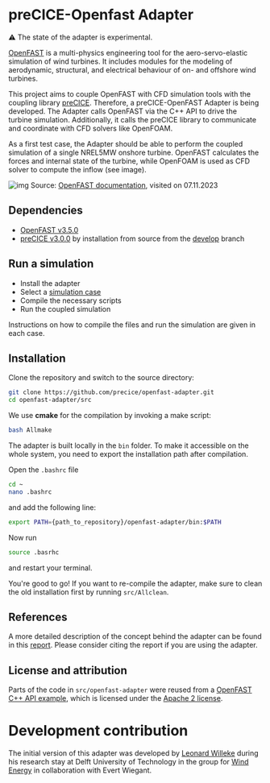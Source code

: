# preCICE-Openfast Adapter

⚠️ The state of the adapter is experimental.

[OpenFAST](https://openfast.readthedocs.io/en/dev/index.html) is a multi-physics engineering tool for the aero-servo-elastic simulation of wind turbines. It includes modules for the modeling of aerodynamic, structural, and electrical behaviour of on- and offshore wind turbines.

This project aims to couple OpenFAST with CFD simulation tools with the coupling library [preCICE](https://precice.org/). Therefore, a preCICE-OpenFAST Adapter is being developed. The Adapter calls OpenFAST via the C++ API to drive the turbine simulation. Additionally, it calls the preCICE library to communicate and coordinate with CFD solvers like OpenFOAM.

As a first test case, the Adapter should be able to perform the coupled simulation of a single NREL5MW onshore turbine. OpenFAST calculates the forces and internal state of the turbine, while OpenFOAM is used as CFD solver to compute the inflow (see image).

![img](images/openfast-coupling-scheme.png)
Source: [OpenFAST documentation](https://ganesh-openfast.readthedocs.io/en/latest/_images/actuatorLine_illustrationViz.pdf), visited on 07.11.2023

## Dependencies

- [OpenFAST v3.5.0](https://openfast.readthedocs.io/en/main/source/install/index.html)
- [preCICE v3.0.0](https://precice.org/installation-overview.html) by installation from source from the [develop](https://github.com/precice/precice) branch

## Run a simulation

- Install the adapter
- Select a [simulation case](https://github.com/LeonardWilleke/openfast-adapter/tree/main/cases)
- Compile the necessary scripts
- Run the coupled simulation

Instructions on how to compile the files and run the simulation are given in each case.

## Installation

Clone the repository and switch to the source directory:

```bash
git clone https://github.com/precice/openfast-adapter.git
cd openfast-adapter/src
```

We use **cmake** for the compilation by invoking a make script:

```bash
bash Allmake
```

The adapter is built locally in the `bin` folder. To make it accessible on the whole system, you need to export the installation path after compilation.

Open the `.bashrc` file

```bash
cd ~
nano .bashrc
```

and add the following line:

```bash
export PATH={path_to_repository}/openfast-adapter/bin:$PATH
```

Now run

```bash
source .basrhc
```

and restart your terminal.

You're good to go! If you want to re-compile the adapter, make sure to clean the old installation first by running `src/Allclean`.

## References

A more detailed description of the concept behind the adapter can be found in this [report](https://pure.tudelft.nl/ws/portalfiles/portal/175757249/willeke24-openfast-adapter.pdf). Please consider citing the report if you are using the adapter.

## License and attribution

Parts of the code in `src/openfast-adapter` were reused from a [OpenFAST C++ API example](https://github.com/OpenFAST/openfast/tree/v3.5.0/glue-codes/openfast-cpp/src/FAST_Prog.cpp), which is licensed under the [Apache 2 license](https://github.com/LeonardWilleke/openfast-adapter/thirdparty/LICENSE.txt).

# Development contribution

The initial version of this adapter was developed by [Leonard Willeke](https://github.com/LeonardWilleke) during his research stay at Delft University of Technology in the group for [Wind Energy](https://www.tudelft.nl/en/ae/organisation/departments/flow-physics-and-technology/wind-energy) in collaboration with Evert Wiegant.
